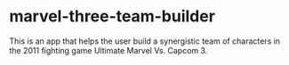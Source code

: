 # marvel-three-team-builder
This is an app that helps the user build a synergistic team of characters in the 2011 fighting game Ultimate Marvel Vs. Capcom 3.
